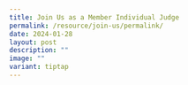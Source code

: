 ```yaml
---
title: Join Us as a Member Individual Judge
permalink: /resource/join-us/permalink/
date: 2024-01-28
layout: post
description: ""
image: ""
variant: tiptap
---
```

<p></p>